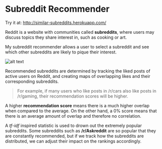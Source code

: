 # Subreddit Recommender

Try it at: http://similar-subreddits.herokuapp.com/

Reddit is a website with communities called **subreddits**, where users may discuss topics they share interest in, such as cooking or art.

My subreddit recommender allows a user to select a subreddit and see which other subreddits are likely to pique their interest.

![alt text](https://github.com/nalimuradov/Subreddit_Recommender/blob/master/static/rdt_rcmnd.png "gaming subreddit recommendations")

Recommended subreddits are determined by tracking the liked posts of active users on Reddit, and creating maps of overlapping likes and their corresponding subreddits.

> For example, if many users who like posts in /r/cars also like posts in /r/gaming, their recommendation scores will be higher.

A higher **recommendation score** means there is a much higher overlap when compared to the average. On the other hand, a 0% score means that there is an average amount of overlap and therefore no correlation.

A *tf-idf* inspired statistic is used to drown out the extremely popular subreddits. Some subreddits such as **/r/Askreddit** are so popular that they are constantly recommended, but if we track how the subreddits are distributed, we can adjust their impact on the rankings accordingly.

